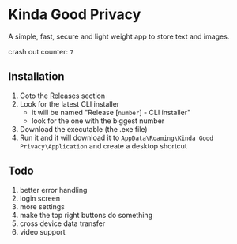 # Kinda Good Privacy
A simple, fast, secure and light weight app to store text and images.

crash out counter: `7`

## Installation
1. Goto the [Releases](https://github.com/femrawr/KindaGoodPrivacy/releases) section
2. Look for the latest CLI installer
    - it will be named "Release [`number`] - CLI installer"
    - look for the one with the biggest number
3. Download the executable (the .exe file)
4. Run it and it will download it to `AppData\Roaming\Kinda Good Privacy\Application` and create a desktop shortcut

## Todo
1. better error handling
2. login screen
3. more settings
4. make the top right buttons do something
5. cross device data transfer
6. video support